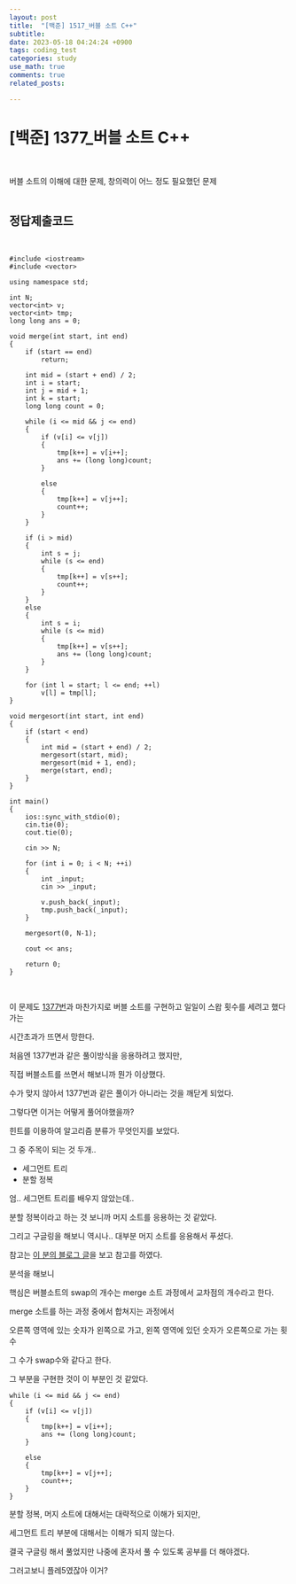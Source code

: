 ```yaml
---
layout: post
title:  "[백준] 1517_버블 소트 C++"
subtitle:   
date: 2023-05-18 04:24:24 +0900
tags: coding_test
categories: study
use_math: true
comments: true
related_posts:

---
```


# [백준] 1377_버블 소트 C++<br/>
<br/>

버블 소트의 이해에 대한 문제, 창의력이 어느 정도 필요했던 문제<br/>
<br/>

## 정답제출코드<br/>
<br/>

```
#include <iostream>
#include <vector>

using namespace std;

int N;
vector<int> v;
vector<int> tmp;
long long ans = 0;

void merge(int start, int end)
{
    if (start == end)
        return;
    
    int mid = (start + end) / 2;
    int i = start;
    int j = mid + 1;
    int k = start;
    long long count = 0;

    while (i <= mid && j <= end)
    {
        if (v[i] <= v[j])
        {
            tmp[k++] = v[i++];
            ans += (long long)count;
        }

        else
        {
            tmp[k++] = v[j++];
            count++;
        }
    }

	if (i > mid)
    {
		int s = j;
		while (s <= end)
        {
			tmp[k++] = v[s++];
			count++;
		}
	}
	else
    {
		int s = i;
		while (s <= mid)
        {
			tmp[k++] = v[s++];
			ans += (long long)count;
		}
	}

    for (int l = start; l <= end; ++l)
        v[l] = tmp[l];
}

void mergesort(int start, int end)
{
    if (start < end)
    {
        int mid = (start + end) / 2;
        mergesort(start, mid);
        mergesort(mid + 1, end);
        merge(start, end);
    }
}

int main()
{
    ios::sync_with_stdio(0);
    cin.tie(0);
    cout.tie(0);

    cin >> N;

    for (int i = 0; i < N; ++i)
    {
        int _input;
        cin >> _input;

        v.push_back(_input);
        tmp.push_back(_input);
    }

    mergesort(0, N-1);

    cout << ans;

    return 0;
}
```

<br/>

이 문제도 [1377번](https://www.acmicpc.net/problem/1377)과 마찬가지로 버블 소트를 구현하고 일일이 스왑 횟수를 세려고 했다가는<br/>

시간초과가 뜨면서 망한다.<br/>

처음엔 1377번과 같은 풀이방식을 응용하려고 했지만,<br/>

직접 버블소트를 쓰면서 해보니까 뭔가 이상했다.<br/>

수가 맞지 않아서 1377번과 같은 풀이가 아니라는 것을 깨닫게 되었다.<br>

그렇다면 이거는 어떻게 풀어야했을까?<br/>

힌트를 이용하여 알고리즘 분류가 무엇인지를 보았다.<br/>

그 중 주목이 되는 것 두개..<br/>

- 세그먼트 트리
- 분할 정복

엄.. 세그먼트 트리를 배우지 않았는데..<br/>

분할 정복이라고 하는 것 보니까 머지 소트를 응용하는 것 같았다.<br/>

그리고 구글링을 해보니 역시나.. 대부분 머지 소트를 응용해서 푸셨다.<br/>

참고는 [이 분의 블로그 글](https://ghqls0210.tistory.com/152)을 보고 참고를 하였다.<br/>

분석을 해보니<br/>

핵심은 버블소트의 swap의 개수는 merge 소트 과정에서 교차점의 개수라고 한다.<br/>

merge 소트를 하는 과정 중에서 합쳐지는 과정에서<br/>

오른쪽 영역에 있는 숫자가 왼쪽으로 가고, 왼쪽 영역에 있던 숫자가 오른쪽으로 가는 횟수<br/>

그 수가 swap수와 같다고 한다.<br/>

그 부분을 구현한 것이 이 부분인 것 같았다.<br/>

```
while (i <= mid && j <= end)
{
    if (v[i] <= v[j])
    {
        tmp[k++] = v[i++];
        ans += (long long)count;
    }

    else
    {
        tmp[k++] = v[j++];
        count++;
    }
}
```

분할 정복, 머지 소트에 대해서는 대략적으로 이해가 되지만,<br/>

세그먼트 트리 부분에 대해서는 이해가 되지 않는다.<br/>

결국 구글링 해서 풀었지만 나중에 혼자서 풀 수 있도록 공부를 더 해야겠다.<br/>

그러고보니 플레5였잖아 이거?